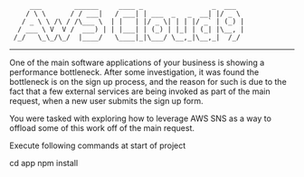          ___        ______     ____ _                 _  ___  
        / \ \      / / ___|   / ___| | ___  _   _  __| |/ _ \ 
       / _ \ \ /\ / /\___ \  | |   | |/ _ \| | | |/ _` | (_) |
      / ___ \ V  V /  ___) | | |___| | (_) | |_| | (_| |\__, |
     /_/   \_\_/\_/  |____/   \____|_|\___/ \__,_|\__,_|  /_/ 
 ----------------------------------------------------------------- 


One of the main software applications of your business is showing a performance bottleneck. After some investigation, it was found the bottleneck is on the sign up process, and the reason for such is due to the fact that a few external services are being invoked as part of the main request, when a new user submits the sign up form.

You were tasked with exploring how to leverage AWS SNS as a way to offload some of this work off of the main request.

Execute following commands at start of project 

cd app
npm install
